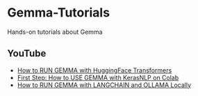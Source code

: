 # Gemma-Tutorials
Hands-on tutorials about Gemma 

## YouTube 
- [How to RUN GEMMA with HuggingFace Transformers](https://youtu.be/60V70JqGkuU)
- [First Step: How to USE GEMMA with KerasNLP on Colab](https://youtu.be/47m5MUMmwJE)
- [How to RUN GEMMA with LANGCHAIN and OLLAMA Locally](https://youtu.be/6oGbsAg8x5E)
